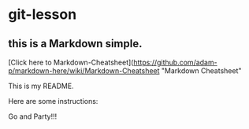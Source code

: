 # git-lesson
## this is a Markdown simple.
[Click here to Markdown-Cheatsheet](https://github.com/adam-p/markdown-here/wiki/Markdown-Cheatsheet "Markdown Cheatsheet"

This is my README.

Here are some instructions:

Go and Party!!!
